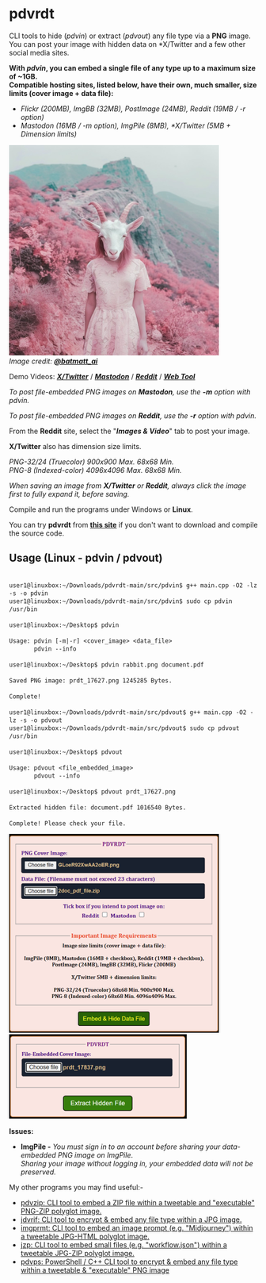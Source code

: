 # pdvrdt
CLI tools to hide (*pdvin*) or extract (*pdvout*) any file type via a **PNG** image.  
You can post your image with hidden data on *X/Twitter and a few other social media sites.

**With ***pdvin***, you can embed a single file of any type up to a maximum size of ~1GB.**  
**Compatible hosting sites, listed below, have their own, much smaller, size limits (cover image + data file):**
* *Flickr (200MB), ImgBB (32MB), PostImage (24MB), Reddit (19MB / -r option)*
* *Mastodon (16MB / -m option), ImgPile (8MB), \*X/Twitter (5MB + Dimension limits)*

![Demo Image](https://github.com/CleasbyCode/pdvrdt/blob/main/demo_image/prdt_20648.png)  
*Image credit:* [***@batmatt_ai***](https://x.com/batmatt_ai)

Demo Videos: [***X/Twitter***](https://youtu.be/nwqi3WN2lkA) / [***Mastodon***](https://youtu.be/A7c06xdcLRQ) / [***Reddit***](https://youtu.be/pp9-Nk0VslA) / [***Web Tool***](https://youtu.be/KbIilEDF14E)

*To post file-embedded PNG images on **Mastodon**, use the **-m** option with pdvin.*  

*To post file-embedded PNG images on **Reddit**, use the **-r** option with pdvin.*  

From the **Reddit** site, select the "***Images & Video***" tab to post your image.

**X/Twitter** also has dimension size limits.  

*PNG-32/24 (Truecolor) 900x900 Max. 68x68 Min.*  
*PNG-8 (Indexed-color) 4096x4096 Max. 68x68 Min.*  

*When saving an image from ***X/Twitter*** or ***Reddit***, always click the image first to fully expand it, before saving.*

Compile and run the programs under Windows or **Linux**.  

You can try **pdvrdt** from [**this site**](https://cleasbycode.co.uk/pdvrdt/index/) if you don't want to download and compile the source code.

## Usage (Linux - pdvin / pdvout)

```console

user1@linuxbox:~/Downloads/pdvrdt-main/src/pdvin$ g++ main.cpp -O2 -lz -s -o pdvin
user1@linuxbox:~/Downloads/pdvrdt-main/src/pdvin$ sudo cp pdvin /usr/bin

user1@linuxbox:~/Desktop$ pdvin 

Usage: pdvin [-m|-r] <cover_image> <data_file>  
       pdvin --info

user1@linuxbox:~/Desktop$ pdvin rabbit.png document.pdf
  
Saved PNG image: prdt_17627.png 1245285 Bytes.

Complete!

user1@linuxbox:~/Downloads/pdvrdt-main/src/pdvout$ g++ main.cpp -O2 -lz -s -o pdvout
user1@linuxbox:~/Downloads/pdvrdt-main/src/pdvout$ sudo cp pdvout /usr/bin

user1@linuxbox:~/Desktop$ pdvout

Usage: pdvout <file_embedded_image>
       pdvout --info
        
user1@linuxbox:~/Desktop$ pdvout prdt_17627.png

Extracted hidden file: document.pdf 1016540 Bytes.

Complete! Please check your file.

```
![Demo Image2](https://github.com/CleasbyCode/pdvrdt/blob/main/demo_image/screen.png) 
![Demo Image3](https://github.com/CleasbyCode/pdvrdt/blob/main/demo_image/screen2.png) 

**Issues:**
* **ImgPile -** *You must sign in to an account before sharing your data-embedded PNG image on ImgPile*.  
		*Sharing your image without logging in, your embedded data will not be preserved.*

 My other programs you may find useful:-
 
* [pdvzip: CLI tool to embed a ZIP file within a tweetable and "executable" PNG-ZIP polyglot image.](https://github.com/CleasbyCode/pdvzip)
* [jdvrif: CLI tool to encrypt & embed any file type within a JPG image.](https://github.com/CleasbyCode/jdvrif)
* [imgprmt: CLI tool to embed an image prompt (e.g. "Midjourney") within a tweetable JPG-HTML polyglot image.](https://github.com/CleasbyCode/imgprmt)
* [jzp: CLI tool to embed small files (e.g. "workflow.json") within a tweetable JPG-ZIP polyglot image.](https://github.com/CleasbyCode/jzp)  
* [pdvps: PowerShell / C++ CLI tool to encrypt & embed any file type within a tweetable & "executable" PNG image](https://github.com/CleasbyCode/pdvps)

##
